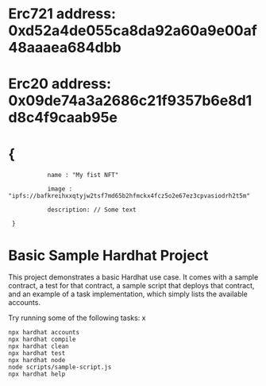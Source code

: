 # Erc721 address: 0xd52a4de055ca8da92a60a9e00af48aaaea684dbb
# Erc20 address: 0x09de74a3a2686c21f9357b6e8d1d8c4f9caab95e
# {
               name : "My fist NFT"

               image : "ipfs://bafkreihxxqtyjw2tsf7md65b2hfmckx4fcz5o2e67ez3cpvasiodrh2t5m"

               description: // Some text

     }



# Basic Sample Hardhat Project

This project demonstrates a basic Hardhat use case. It comes with a sample contract, a test for that contract, a sample script that deploys that contract, and an example of a task implementation, which simply lists the available accounts.

Try running some of the following tasks:
x
```shell
npx hardhat accounts
npx hardhat compile
npx hardhat clean
npx hardhat test
npx hardhat node
node scripts/sample-script.js
npx hardhat help
```
